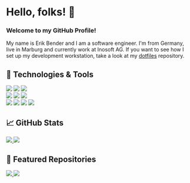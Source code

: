 # Hello, folks! 👋

### Welcome to my GitHub Profile!

My name is Erik Bender and I am a software engineer. I'm from Germany, live in Marburg and currently work at Inosoft AG.
If you want to see how I set up my development workstation, take a look at my [dotfiles](https://github.com/develerik/dotfiles) repository.

## 🔧 Technologies & Tools

![](https://img.shields.io/badge/OS-ArchLinux-informational?style=flat&logo=arch-linux&logoColor=white&color=1793D1)
![](https://img.shields.io/badge/Shell-Zsh-informational?style=flat&logo=gnu-bash&logoColor=white&color=4EAA25)
![](https://img.shields.io/badge/Browser-Chrome-informational?style=flat&logo=google-chrome&logoColor=white&color=4285F4)<br>
![](https://img.shields.io/badge/Code-JavaScript-informational?style=flat&logo=javascript&logoColor=white&color=F7DF1E)
![](https://img.shields.io/badge/Code-Golang-informational?style=flat&logo=go&logoColor=white&color=00ADD8)
![](https://img.shields.io/badge/Code-Vue-informational?style=flat&logo=vue.js&logoColor=white&color=4FC08D)<br>
![](https://img.shields.io/badge/Tools-Git-informational?style=flat&logo=git&logoColor=white&color=F05032)
![](https://img.shields.io/badge/Tools-Yarn-informational?style=flat&logo=yarn&logoColor=white&color=2C8EBB)
![](https://img.shields.io/badge/Tools-MongoDB-informational?style=flat&logo=mongodb&logoColor=white&color=47A248)
![](https://img.shields.io/badge/Tools-Docker-informational?style=flat&logo=docker&logoColor=white&color=2496ED)


## 📈 GitHub Stats

<a href="https://github.com/develerik/develerik">
  <img src="https://github-readme-stats.vercel.app/api?username=develerik&show_icons=true&line_height=27&hide_border=true&hide_title=true&theme=onedark" />
</a>
<a href="https://github.com/develerik/develerik">
  <img src="https://github-readme-stats.vercel.app/api/top-langs/?username=develerik&hide_border=true&layout=compact&theme=onedark" />
</a>

## 🌟 Featured Repositories

<a href="https://github.com/develerik/dotfiles">
  <img src="https://github-readme-stats.vercel.app/api/pin/?username=develerik&repo=dotfiles&theme=onedark" />
</a>


<a href="https://github.com/develerik/git-credential-1password">
  <img src="https://github-readme-stats.vercel.app/api/pin/?username=develerik&repo=git-credential-1password&theme=onedark" />
</a>
